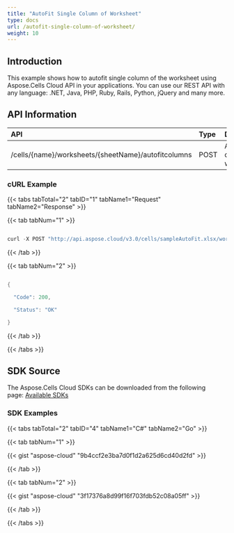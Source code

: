 ```yaml
---
title: "AutoFit Single Column of Worksheet"
type: docs
url: /autofit-single-column-of-worksheet/
weight: 10
---
```


## **Introduction**
This example shows how to autofit single column of the worksheet using Aspose.Cells Cloud API in your applications. You can use our REST API with any language: .NET, Java, PHP, Ruby, Rails, Python, jQuery and many more.
## **API Information**

|**API**|**Type**|**Description**|**Resource Link**|
| :- | :- | :- | :- |
|/cells/{name}/worksheets/{sheetName}/autofitcolumns|POST|Autofit columns in worksheet|[PostAutofitWorksheetColumns](https://apireference.aspose.cloud/cells/#/Worksheets/PostAutofitWorksheetColumns)|
### **cURL Example**
{{< tabs tabTotal="2" tabID="1" tabName1="Request" tabName2="Response" >}}

{{< tab tabNum="1" >}}

```java

curl -X POST "http://api.aspose.cloud/v3.0/cells/sampleAutoFit.xlsx/worksheets/Sheet1/autofitcolumns?lastColumn=2&firstColumn=2" -d '{"AutoFitMergedCells" : true, "IgnoreHidden" : true, "OnlyAuto" : true}' -H "Content-Type: application/json" -H "Accept: application/json"

```

{{< /tab >}}

{{< tab tabNum="2" >}}

```java

{

  "Code": 200,

  "Status": "OK"

}

```

{{< /tab >}}

{{< /tabs >}}
## **SDK Source**
The Aspose.Cells Cloud SDKs can be downloaded from the following page: [Available SDKs](/cells/available-sdks/)
### **SDK Examples**


{{< tabs tabTotal="2" tabID="4" tabName1="C#" tabName2="Go" >}}

{{< tab tabNum="1" >}}

{{< gist "aspose-cloud" "9b4ccf2e3ba7d0f1d2a625d6cd40d2fd" >}}

{{< /tab >}}

{{< tab tabNum="2" >}}

{{< gist "aspose-cloud" "3f17376a8d99f16f703fdb52c08a05ff" >}}

{{< /tab >}}

{{< /tabs >}}




